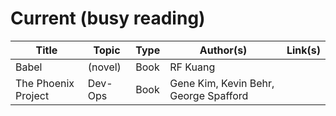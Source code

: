 # Current (busy reading)

| Title               | Topic   | Type | Author(s)                             | Link(s) |
| ------------------- | ------- | ---- | ------------------------------------- | ------- |
| Babel               | (novel) | Book | RF Kuang                              |         |
| The Phoenix Project | Dev-Ops | Book | Gene Kim, Kevin Behr, George Spafford |

